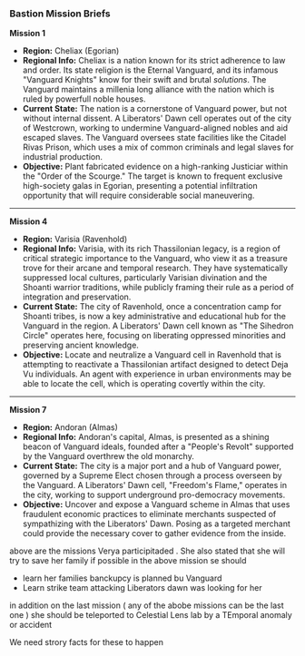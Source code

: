### Bastion Mission Briefs

**Mission 1**
* **Region:** Cheliax (Egorian)
* **Regional Info:** Cheliax is a nation known for its strict adherence to law and order. Its state religion is the Eternal Vanguard, and its infamous "Vanguard Knights" know for their swift and brutal *solutions*. The Vanguard maintains a millenia long alliance with the nation which is ruled by powerfull noble houses.
* **Current State:** The nation is a cornerstone of Vanguard power, but not without internal dissent. A Liberators' Dawn cell operates out of the city of Westcrown, working to undermine Vanguard-aligned nobles and aid escaped slaves. The Vanguard oversees state facilities like the Citadel Rivas Prison, which uses a mix of common criminals and legal slaves for industrial production.
* **Objective:** Plant fabricated evidence on a high-ranking Justiciar within the "Order of the Scourge." The target is known to frequent exclusive high-society galas in Egorian, presenting a potential infiltration opportunity that will require considerable social maneuvering.

---

**Mission 4**
* **Region:** Varisia (Ravenhold)
* **Regional Info:** Varisia, with its rich Thassilonian legacy, is a region of critical strategic importance to the Vanguard, who view it as a treasure trove for their arcane and temporal research. They have systematically suppressed local cultures, particularly Varisian divination and the Shoanti warrior traditions, while publicly framing their rule as a period of integration and preservation.
* **Current State:** The city of Ravenhold, once a concentration camp for Shoanti tribes, is now a key administrative and educational hub for the Vanguard in the region. A Liberators' Dawn cell known as "The Sihedron Circle" operates here, focusing on liberating oppressed minorities and preserving ancient knowledge.
* **Objective:** Locate and neutralize a Vanguard cell in Ravenhold that is attempting to reactivate a Thassilonian artifact designed to detect Deja Vu individuals. An agent with experience in urban environments may be able to locate the cell, which is operating covertly within the city.

---

**Mission 7**
* **Region:** Andoran (Almas)
* **Regional Info:** Andoran's capital, Almas, is presented as a shining beacon of Vanguard ideals, founded after a "People's Revolt" supported by the Vanguard overthrew the old monarchy.
* **Current State:** The city is a major port and a hub of Vanguard power, governed by a Supreme Elect chosen through a process overseen by the Vanguard. A Liberators' Dawn cell, "Freedom's Flame," operates in the city, working to support underground pro-democracy movements.
* **Objective:** Uncover and expose a Vanguard scheme in Almas that uses fraudulent economic practices to eliminate merchants suspected of sympathizing with the Liberators' Dawn. Posing as a targeted merchant could provide the necessary cover to gather evidence from the inside.


above are the missions Verya participitaded . 
She also stated that she will try to save her family if possible
in the above mission se should
* learn her families banckupcy is planned bu Vanguard
* Learn strike team attacking Liberators dawn was looking for her

in addition on the last mission ( any of the abobe missions can be the last one ) she should be teleported to Celestial Lens lab by a TEmporal anomaly or accident

We need strory facts for these to happen